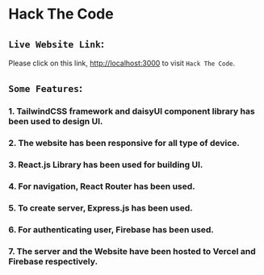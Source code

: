 # Hack The Code

## `Live Website Link`:

Please click on this link, [http://localhost:3000](http://localhost:3000) to visit `Hack The Code`.



## `Some Features`:

### 1. TailwindCSS framework and daisyUI component library has been used to design UI.
### 2. The website has been responsive for all type of device.
### 3. React.js Library has been used for building UI.
### 4. For navigation, React Router has been used.
### 5. To create server, Express.js has been used.
### 6. For authenticating user, Firebase has been used.
### 7. The server and the Website have been hosted to Vercel and Firebase respectively.
